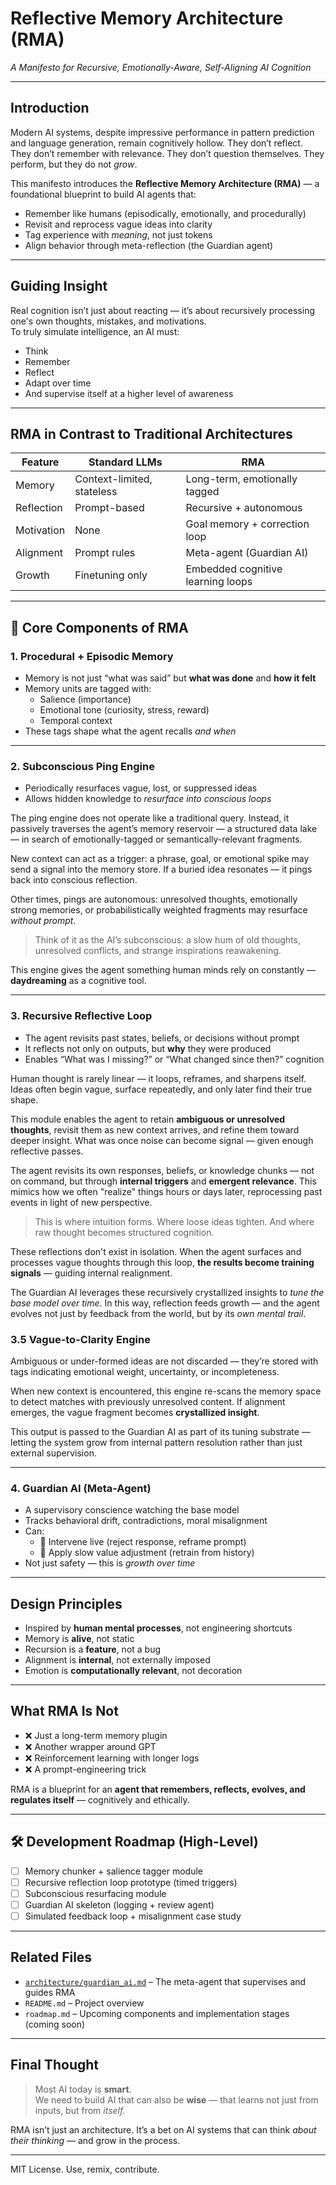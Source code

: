 # Reflective Memory Architecture (RMA)  
*A Manifesto for Recursive, Emotionally-Aware, Self-Aligning AI Cognition*

---

## Introduction

Modern AI systems, despite impressive performance in pattern prediction and language generation, remain cognitively hollow. They don’t reflect. They don’t remember with relevance. They don’t question themselves. They perform, but they do not *grow*.

This manifesto introduces the **Reflective Memory Architecture (RMA)** — a foundational blueprint to build AI agents that:

- Remember like humans (episodically, emotionally, and procedurally)
- Revisit and reprocess vague ideas into clarity
- Tag experience with *meaning*, not just tokens
- Align behavior through meta-reflection (the Guardian agent)

---

## Guiding Insight

Real cognition isn’t just about reacting — it’s about recursively processing one's own thoughts, mistakes, and motivations.  
To truly simulate intelligence, an AI must:

- Think  
- Remember  
- Reflect  
- Adapt over time  
- And supervise itself at a higher level of awareness

---

## RMA in Contrast to Traditional Architectures

| Feature | Standard LLMs | RMA |
|--------|----------------|-----|
| Memory | Context-limited, stateless | Long-term, emotionally tagged |
| Reflection | Prompt-based | Recursive + autonomous |
| Motivation | None | Goal memory + correction loop |
| Alignment | Prompt rules | Meta-agent (Guardian AI) |
| Growth | Finetuning only | Embedded cognitive learning loops |

---

## 🧩 Core Components of RMA

### 1. Procedural + Episodic Memory
- Memory is not just “what was said” but **what was done** and **how it felt**
- Memory units are tagged with:
  - Salience (importance)
  - Emotional tone (curiosity, stress, reward)
  - Temporal context
- These tags shape what the agent recalls *and when*

---

### 2. Subconscious Ping Engine
- Periodically resurfaces vague, lost, or suppressed ideas  
- Allows hidden knowledge to *resurface into conscious loops*

The ping engine does not operate like a traditional query. Instead, it passively traverses the agent’s memory reservoir — a structured data lake — in search of emotionally-tagged or semantically-relevant fragments.

New context can act as a trigger: a phrase, goal, or emotional spike may send a signal into the memory store. If a buried idea resonates — it pings back into conscious reflection.

Other times, pings are autonomous: unresolved thoughts, emotionally strong memories, or probabilistically weighted fragments may resurface *without prompt*.

> Think of it as the AI’s subconscious: a slow hum of old thoughts, unresolved conflicts, and strange inspirations reawakening.

This engine gives the agent something human minds rely on constantly — **daydreaming** as a cognitive tool.


---

### 3. Recursive Reflective Loop
- The agent revisits past states, beliefs, or decisions without prompt
- It reflects not only on outputs, but **why** they were produced
- Enables “What was I missing?” or “What changed since then?” cognition
  
Human thought is rarely linear — it loops, reframes, and sharpens itself. Ideas often begin vague, surface repeatedly, and only later find their true shape.

This module enables the agent to retain **ambiguous or unresolved thoughts**, revisit them as new context arrives, and refine them toward deeper insight. What was once noise can become signal — given enough reflective passes.

The agent revisits its own responses, beliefs, or knowledge chunks — not on command, but through **internal triggers** and **emergent relevance**. This mimics how we often "realize" things hours or days later, reprocessing past events in light of new perspective.

> This is where intuition forms. Where loose ideas tighten. And where raw thought becomes structured cognition.

These reflections don't exist in isolation. When the agent surfaces and processes vague thoughts through this loop, **the results become training signals** — guiding internal realignment.

The Guardian AI leverages these recursively crystallized insights to *tune the base model over time*. In this way, reflection feeds growth — and the agent evolves not just by feedback from the world, but by its *own mental trail*.


### 3.5 Vague-to-Clarity Engine

Ambiguous or under-formed ideas are not discarded — they’re stored with tags indicating emotional weight, uncertainty, or incompleteness.

When new context is encountered, this engine re-scans the memory space to detect matches with previously unresolved content. If alignment emerges, the vague fragment becomes **crystallized insight**.

This output is passed to the Guardian AI as part of its tuning substrate — letting the system grow from internal pattern resolution rather than just external supervision.

---

### 4. Guardian AI (Meta-Agent)
- A supervisory conscience watching the base model
- Tracks behavioral drift, contradictions, moral misalignment
- Can:
  - 🔸 Intervene live (reject response, reframe prompt)
  - 🔸 Apply slow value adjustment (retrain from history)
- Not just safety — this is *growth over time*

---

## Design Principles

- Inspired by **human mental processes**, not engineering shortcuts  
- Memory is **alive**, not static  
- Recursion is a **feature**, not a bug  
- Alignment is **internal**, not externally imposed  
- Emotion is **computationally relevant**, not decoration

---

## What RMA Is Not

- ❌ Just a long-term memory plugin  
- ❌ Another wrapper around GPT  
- ❌ Reinforcement learning with longer logs  
- ❌ A prompt-engineering trick

RMA is a blueprint for an **agent that remembers, reflects, evolves, and regulates itself** — cognitively and ethically.

---

## 🛠 Development Roadmap (High-Level)

- [ ] Memory chunker + salience tagger module  
- [ ] Recursive reflection loop prototype (timed triggers)  
- [ ] Subconscious resurfacing module  
- [ ] Guardian AI skeleton (logging + review agent)  
- [ ] Simulated feedback loop + misalignment case study

---

## Related Files

- [`architecture/guardian_ai.md`](guardian_ai.md) – The meta-agent that supervises and guides RMA
- `README.md` – Project overview
- `roadmap.md` – Upcoming components and implementation stages (coming soon)

---

## Final Thought

> Most AI today is **smart**.  
> We need to build AI that can also be **wise** — that learns not just from inputs, but from *itself.*

RMA isn’t just an architecture. It’s a bet on AI systems that can think *about their thinking* — and grow in the process.

---

MIT License. Use, remix, contribute.

